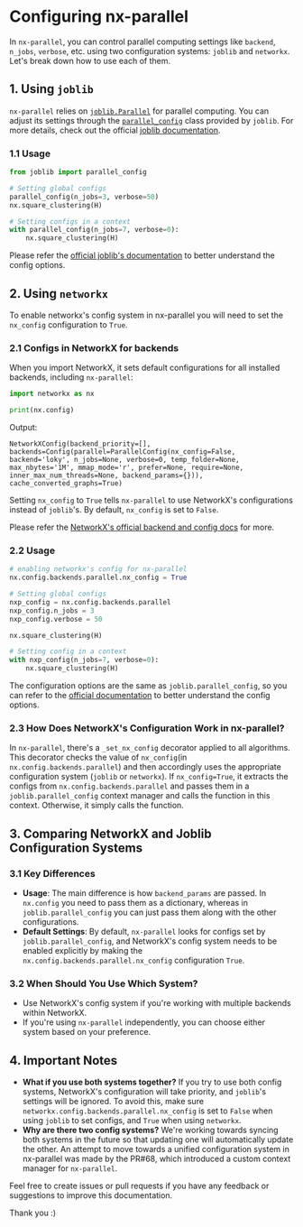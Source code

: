 # Configuring nx-parallel

In `nx-parallel`, you can control parallel computing settings like `backend`, `n_jobs`, `verbose`, etc. using two configuration systems: `joblib` and `networkx`. Let's break down how to use each of them.

## 1. Using `joblib`

`nx-parallel` relies on [`joblib.Parallel`](https://joblib.readthedocs.io/en/latest/generated/joblib.Parallel.html) for parallel computing. You can adjust its settings through the [`parallel_config`](https://joblib.readthedocs.io/en/latest/generated/joblib.parallel_config.html) class provided by `joblib`. For more details, check out the official [joblib documentation](https://joblib.readthedocs.io/en/latest/parallel.html).

### 1.1 Usage

```python
from joblib import parallel_config

# Setting global configs
parallel_config(n_jobs=3, verbose=50)
nx.square_clustering(H)

# Setting configs in a context
with parallel_config(n_jobs=7, verbose=0):
    nx.square_clustering(H)
```

Please refer the [official joblib's documentation](https://joblib.readthedocs.io/en/latest/generated/joblib.parallel_config.html) to better understand the config options.

## 2. Using `networkx`

To enable networkx's config system in nx-parallel you will need to set the `nx_config` configuration to `True`.

### 2.1 Configs in NetworkX for backends

When you import NetworkX, it sets default configurations for all installed backends, including `nx-parallel`:

```python
import networkx as nx

print(nx.config)
```

Output:

```
NetworkXConfig(backend_priority=[], backends=Config(parallel=ParallelConfig(nx_config=False, backend='loky', n_jobs=None, verbose=0, temp_folder=None, max_nbytes='1M', mmap_mode='r', prefer=None, require=None, inner_max_num_threads=None, backend_params={})), cache_converted_graphs=True)
```

Setting `nx_config` to `True` tells `nx-parallel` to use NetworkX's configurations instead of `joblib`'s. By default, `nx_config` is set to `False`.

Please refer the [NetworkX's official backend and config docs](https://networkx.org/documentation/latest/reference/backends.html) for more.

### 2.2 Usage

```python
# enabling networkx's config for nx-parallel
nx.config.backends.parallel.nx_config = True

# Setting global configs
nxp_config = nx.config.backends.parallel
nxp_config.n_jobs = 3
nxp_config.verbose = 50

nx.square_clustering(H)

# Setting config in a context
with nxp_config(n_jobs=7, verbose=0):
    nx.square_clustering(H)
```

The configuration options are the same as `joblib.parallel_config`, so you can refer to the [official documentation](https://joblib.readthedocs.io/en/latest/generated/joblib.parallel_config.html) to better understand the config options.

### 2.3 How Does NetworkX's Configuration Work in nx-parallel?

In `nx-parallel`, there's a `_set_nx_config` decorator applied to all algorithms. This decorator checks the value of `nx_config`(in `nx.config.backends.parallel`) and then accordingly uses the appropriate configuration system (`joblib` or `networkx`). If `nx_config=True`, it extracts the configs from `nx.config.backends.parallel` and passes them in a `joblib.parallel_config` context manager and calls the function in this context. Otherwise, it simply calls the function.

## 3. Comparing NetworkX and Joblib Configuration Systems

### 3.1 Key Differences

- **Usage**: The main difference is how `backend_params` are passed. In `nx.config` you need to pass them as a dictionary, whereas in `joblib.parallel_config` you can just pass them along with the other configurations.
- **Default Settings**: By default, `nx-parallel` looks for configs set by `joblib.parallel_config`, and NetworkX's config system needs to be enabled explicitly by making the `nx.config.backends.parallel.nx_config` configuration `True`.

### 3.2 When Should You Use Which System?

- Use NetworkX's config system if you're working with multiple backends within NetworkX.
- If you're using `nx-parallel` independently, you can choose either system based on your preference.

## 4. Important Notes

- **What if you use both systems together?** If you try to use both config systems, NetworkX's configuration will take priority, and `joblib`'s settings will be ignored. To avoid this, make sure `networkx.config.backends.parallel.nx_config` is set to `False` when using `joblib` to set configs, and `True` when using `networkx`.
- **Why are there two config systems?** We're working towards syncing both systems in the future so that updating one will automatically update the other. An attempt to move towards a unified configuration system in nx-parallel was made by the PR#68, which introduced a custom context manager for `nx-parallel`.

Feel free to create issues or pull requests if you have any feedback or suggestions to improve this documentation.

Thank you :)
